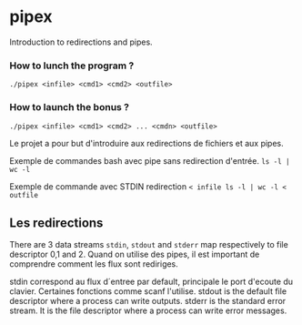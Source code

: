 # pipex
Introduction to redirections and pipes. 

### How to lunch the program ? 
``` ./pipex <infile> <cmd1> <cmd2> <outfile> ```
### How to launch the bonus ? 
``` ./pipex <infile> <cmd1> <cmd2> ... <cmdn> <outfile> ```

Le projet a pour but d'introduire aux redirections de fichiers et aux pipes. 


Exemple de commandes bash avec pipe sans redirection d'entrée.
``` ls -l | wc -l ```


Exemple de commande avec STDIN redirection
``` < infile ls -l | wc -l < outfile ```

## Les redirections

There are 3 data streams `stdin`, `stdout` and `stderr` map respectively to file descriptor 0,1 and 2.
Quand on utilise des pipes, il est important de comprendre comment les flux sont rediriges. 

stdin correspond au flux d´entree par default, principale le port d'ecoute du clavier. Certaines fonctions comme scanf l'utilise.
stdout is the default file descriptor where a process can write outputs.
stderr is the standard error stream. It is the file descriptor where a process can write error messages.
